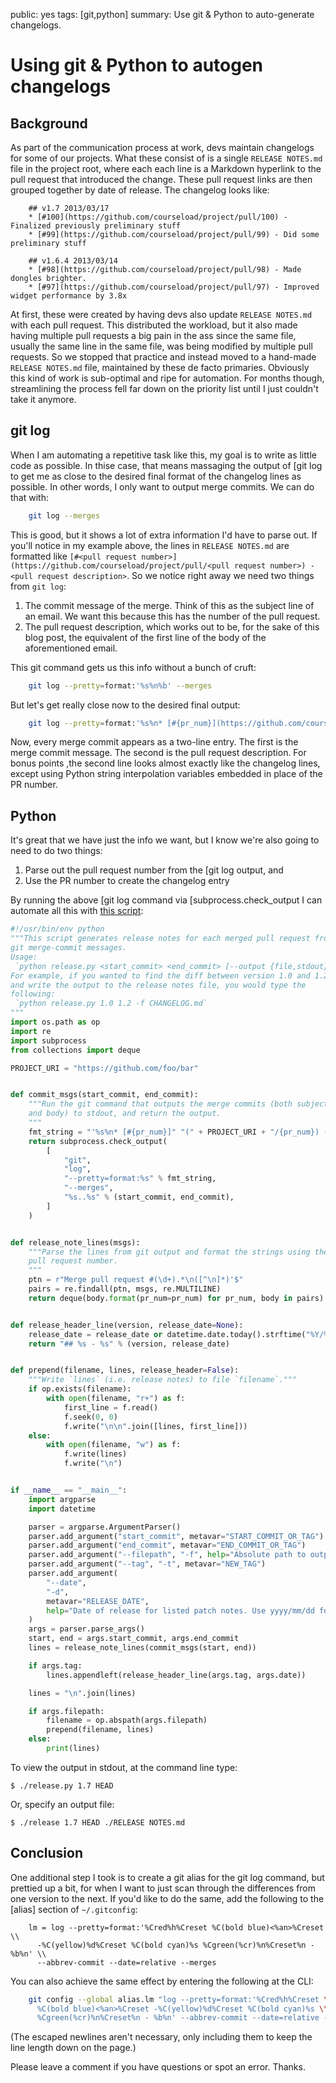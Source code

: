 public: yes
tags: [git,python]
summary: Use git & Python to auto-generate changelogs.

# Using git & Python to autogen changelogs

## Background

As part of the communication process at work, devs maintain changelogs for some of our projects. What these consist of is a single `RELEASE NOTES.md` file in the project root, where each each line is a Markdown hyperlink to the pull request that introduced the change. These pull request links are then grouped together by date of release. The changelog looks like:

```text
    ## v1.7 2013/03/17
    * [#100](https://github.com/courseload/project/pull/100) - Finalized previously preliminary stuff
    * [#99](https://github.com/courseload/project/pull/99) - Did some preliminary stuff

    ## v1.6.4 2013/03/14
    * [#98](https://github.com/courseload/project/pull/98) - Made dongles brighter.
    * [#97](https://github.com/courseload/project/pull/97) - Improved widget performance by 3.8x
```

At first, these were created by having devs also update `RELEASE NOTES.md` with each pull request. This distributed the workload, but it also made having multiple pull requests a big pain in the ass since the same file, usually the same line in the same file, was being modified by multiple pull requests. So we stopped that practice and instead moved to a hand-made `RELEASE NOTES.md` file, maintained by these de facto primaries. Obviously this kind of work is sub-optimal and ripe for automation. For months though, streamlining the process fell far down on the priority list until I just couldn't take it anymore.

## git log

When I am automating a repetitive task like this, my goal is to write as little code as possible. In thise case, that means massaging the output of [git log to get me as close to the desired final format of the changelog lines as possible. In other words, I only want to output merge commits. We can do that with:

```sh
    git log --merges
```

This is good, but it shows a lot of extra information I'd have to parse out. If you'll notice in my example above, the lines in `RELEASE NOTES.md` are formatted like `[#<pull request number>](https://github.com/courseload/project/pull/<pull request number>) - <pull request description>`. So we notice right away we need two things from `git log`:

1.  The commit message of the merge. Think of this as the subject line of an email. We want this because this has the number of the pull request.
2.  The pull request description, which works out to be, for the sake of this blog post, the equivalent of the first line of the body of the aforementioned email.

This git command gets us this info without a bunch of cruft:

```sh
    git log --pretty=format:'%s%n%b' --merges
```

But let's get really close now to the desired final output:

```sh
    git log --pretty=format:'%s%n* [#{pr_num}](https://github.com/courseload/project/pull/{pr_num}) - %b)'
```

Now, every merge commit appears as a two-line entry. The first is the merge commit message. The second is the pull request description. For bonus points ,the second line looks almost exactly like the changelog lines, except using Python string interpolation variables embedded in place of the PR number.

## Python

It's great that we have just the info we want, but I know we're also going to need to do two things:

1.  Parse out the pull request number from the [git log output, and
2.  Use the PR number to create the changelog entry

By running the above [git log command via [subprocess.check_output I can automate all this with [this script](https://gist.github.com/mattdeboard/68f7009e847e36e6c107):

```python
#!/usr/bin/env python
"""This script generates release notes for each merged pull request from
git merge-commit messages.
Usage:
 `python release.py <start_commit> <end_commit> [--output {file,stdout}]`
For example, if you wanted to find the diff between version 1.0 and 1.2,
and write the output to the release notes file, you would type the
following:
 `python release.py 1.0 1.2 -f CHANGELOG.md`
"""
import os.path as op
import re
import subprocess
from collections import deque

PROJECT_URI = "https://github.com/foo/bar"


def commit_msgs(start_commit, end_commit):
    """Run the git command that outputs the merge commits (both subject
    and body) to stdout, and return the output.
    """
    fmt_string = "'%s%n* [#{pr_num}]" "(" + PROJECT_URI + "/{pr_num}) - %b'"
    return subprocess.check_output(
        [
            "git",
            "log",
            "--pretty=format:%s" % fmt_string,
            "--merges",
            "%s..%s" % (start_commit, end_commit),
        ]
    )


def release_note_lines(msgs):
    """Parse the lines from git output and format the strings using the
    pull request number.
    """
    ptn = r"Merge pull request #(\d+).*\n([^\n]*)'$"
    pairs = re.findall(ptn, msgs, re.MULTILINE)
    return deque(body.format(pr_num=pr_num) for pr_num, body in pairs)


def release_header_line(version, release_date=None):
    release_date = release_date or datetime.date.today().strftime("%Y/%m/%d")
    return "## %s - %s" % (version, release_date)


def prepend(filename, lines, release_header=False):
    """Write `lines` (i.e. release notes) to file `filename`."""
    if op.exists(filename):
        with open(filename, "r+") as f:
            first_line = f.read()
            f.seek(0, 0)
            f.write("\n\n".join([lines, first_line]))
    else:
        with open(filename, "w") as f:
            f.write(lines)
            f.write("\n")


if __name__ == "__main__":
    import argparse
    import datetime

    parser = argparse.ArgumentParser()
    parser.add_argument("start_commit", metavar="START_COMMIT_OR_TAG")
    parser.add_argument("end_commit", metavar="END_COMMIT_OR_TAG")
    parser.add_argument("--filepath", "-f", help="Absolute path to output file.")
    parser.add_argument("--tag", "-t", metavar="NEW_TAG")
    parser.add_argument(
        "--date",
        "-d",
        metavar="RELEASE_DATE",
        help="Date of release for listed patch notes. Use yyyy/mm/dd format.",
    )
    args = parser.parse_args()
    start, end = args.start_commit, args.end_commit
    lines = release_note_lines(commit_msgs(start, end))

    if args.tag:
        lines.appendleft(release_header_line(args.tag, args.date))

    lines = "\n".join(lines)

    if args.filepath:
        filename = op.abspath(args.filepath)
        prepend(filename, lines)
    else:
        print(lines)
```

To view the output in stdout, at the command line type:

```shell
$ ./release.py 1.7 HEAD
```

Or, specify an output file:

```shell
$ ./release 1.7 HEAD ./RELEASE NOTES.md
```

## Conclusion

One additional step I took is to create a git alias for the git log command, but prettied up a bit, for when I want to just scan through the differences from one version to the next. If you'd like to do the same, add the following to the \[alias\] section of `~/.gitconfig`:

```text
    lm = log --pretty=format:'%Cred%h%Creset %C(bold blue)<%an>%Creset \\
      -%C(yellow)%d%Creset %C(bold cyan)%s %Cgreen(%cr)%n%Creset%n - %b%n' \\
      --abbrev-commit --date=relative --merges
```

You can also achieve the same effect by entering the following at the CLI:

```sh
    git config --global alias.lm "log --pretty=format:'%Cred%h%Creset \\
      %C(bold blue)<%an>%Creset -%C(yellow)%d%Creset %C(bold cyan)%s \\
      %Cgreen(%cr)%n%Creset%n - %b%n' --abbrev-commit --date=relative --merges"
```

(The escaped newlines aren't necessary, only including them to keep the line length down on the page.)

Please leave a comment if you have questions or spot an error. Thanks.
